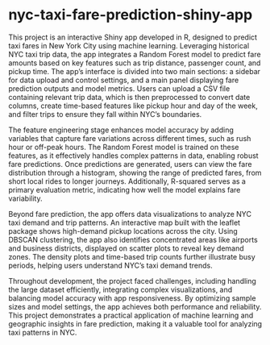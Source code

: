 # nyc-taxi-fare-prediction-shiny-app
This project is an interactive Shiny app developed in R, designed to predict taxi fares in New York City using machine learning. Leveraging historical NYC taxi trip data, the app integrates a Random Forest model to predict fare amounts based on key features such as trip distance, passenger count, and pickup time. The app’s interface is divided into two main sections: a sidebar for data upload and control settings, and a main panel displaying fare prediction outputs and model metrics. Users can upload a CSV file containing relevant trip data, which is then preprocessed to convert date columns, create time-based features like pickup hour and day of the week, and filter trips to ensure they fall within NYC’s boundaries.

The feature engineering stage enhances model accuracy by adding variables that capture fare variations across different times, such as rush hour or off-peak hours. The Random Forest model is trained on these features, as it effectively handles complex patterns in data, enabling robust fare predictions. Once predictions are generated, users can view the fare distribution through a histogram, showing the range of predicted fares, from short local rides to longer journeys. Additionally, R-squared serves as a primary evaluation metric, indicating how well the model explains fare variability.

Beyond fare prediction, the app offers data visualizations to analyze NYC taxi demand and trip patterns. An interactive map built with the leaflet package shows high-demand pickup locations across the city. Using DBSCAN clustering, the app also identifies concentrated areas like airports and business districts, displayed on scatter plots to reveal key demand zones. The density plots and time-based trip counts further illustrate busy periods, helping users understand NYC’s taxi demand trends.

Throughout development, the project faced challenges, including handling the large dataset efficiently, integrating complex visualizations, and balancing model accuracy with app responsiveness. By optimizing sample sizes and model settings, the app achieves both performance and reliability. This project demonstrates a practical application of machine learning and geographic insights in fare prediction, making it a valuable tool for analyzing taxi patterns in NYC.
